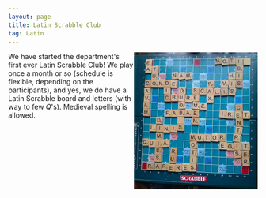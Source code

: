 ```yaml
---
layout: page
title: Latin Scrabble Club
tag: Latin
---
```


<img class="img-single" align="right" src="/public/img/scrabble.jpg" width="250"> We have started the department's first ever Latin Scrabble Club! We play once a month or so (schedule is flexible, depending on the participants), and yes, we do have a Latin Scrabble board and letters (with way to few *Q*'s). Medieval spelling is allowed.

